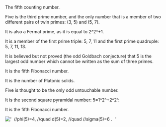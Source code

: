 The fifth counting number.

Five is the third prime number, and the only number that is a member of
two different pairs of twin primes: (3, 5) and (5, 7).

It is also a Fermat prime, as it is equal to 2^2^+1.

It is a member of the first prime triple: 5, 7, 11 and the first prime
quadruple: 5, 7, 11, 13.

It is believed but not proved (the odd Goldbach conjecture) that 5 is
the largest odd number which cannot be written as the sum of three
primes.

It is the fifth Fibonacci number.

It is the number of Platonic solids.

Five is thought to be the only odd untouchable number.

It is the second square pyramidal number: 5=1^2^+2^2^.

It is the fifth Fibonacci number.

!['  //phi(5)=4, //quad d(5)=2, //quad //sigma(5)=6 .  '](../../../dictionary/equation_images/10772.1..png)
